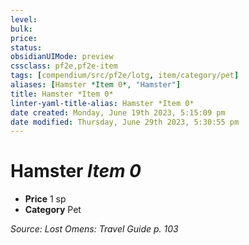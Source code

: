 ```yaml
---
level:
bulk:
price:
status:
obsidianUIMode: preview
cssclass: pf2e,pf2e-item
tags: [compendium/src/pf2e/lotg, item/category/pet]
aliases: [Hamster *Item 0*, "Hamster"]
title: Hamster *Item 0*
linter-yaml-title-alias: Hamster *Item 0*
date created: Monday, June 19th 2023, 5:15:09 pm
date modified: Thursday, June 29th 2023, 5:30:55 pm
---
```


# Hamster *Item 0*

- **Price** 1 sp
- **Category** Pet

*Source: Lost Omens: Travel Guide p. 103*

